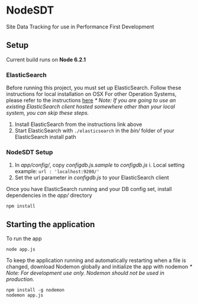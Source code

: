 # NodeSDT
Site Data Tracking for use in Performance First Development

## Setup
Current build runs on **Node 6.2.1**

### ElasticSearch
Before running this project, you must set up ElasticSearch. Follow these instructions for local installation on OSX
For other Operation Systems, please refer to the instructions [here](https://www.elastic.co/guide/en/elasticsearch/reference/current/_installation.html)
_* Note: If you are going to use an existing ElasticSearch client hosted somewhere other than your local system, you can skip these steps._

1. Install ElasticSearch from the instructions link above
2. Start ElasticSearch with `./elasticsearch` in the _bin/_ folder of your ElasticSearch install path

### NodeSDT Setup
1. In _app/config/_, copy _configdb.js.sample_ to _configdb.js_
 i. Local setting example: `url : 'localhost:9200/'`
2. Set the url parameter in _configdb.js_ to your ElasticSearch client

Once you have ElasticSearch running and your DB config set, install dependencies in the _app/_ directory

```
npm install
```

## Starting the application
To run the app

```
node app.js
```

To keep the application running and automatically restarting when a file is changed, download Nodemon globally and initialize the app with nodemon
_* Note: For development use only. Nodemon should not be used in production._
```
npm install -g nodemon
nodemon app.js
```
